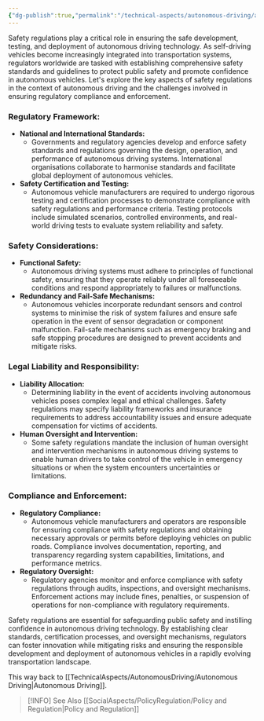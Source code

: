 ```yaml
---
{"dg-publish":true,"permalink":"/technical-aspects/autonomous-driving/autonomous-driving-branches/safety-regulations/"}
---
```


Safety regulations play a critical role in ensuring the safe development, testing, and deployment of autonomous driving technology. As self-driving vehicles become increasingly integrated into transportation systems, regulators worldwide are tasked with establishing comprehensive safety standards and guidelines to protect public safety and promote confidence in autonomous vehicles. Let's explore the key aspects of safety regulations in the context of autonomous driving and the challenges involved in ensuring regulatory compliance and enforcement.

### Regulatory Framework:

- **National and International Standards:**
    - Governments and regulatory agencies develop and enforce safety standards and regulations governing the design, operation, and performance of autonomous driving systems. International organisations collaborate to harmonise standards and facilitate global deployment of autonomous vehicles.
- **Safety Certification and Testing:**
    - Autonomous vehicle manufacturers are required to undergo rigorous testing and certification processes to demonstrate compliance with safety regulations and performance criteria. Testing protocols include simulated scenarios, controlled environments, and real-world driving tests to evaluate system reliability and safety.

### Safety Considerations:

- **Functional Safety:**
    - Autonomous driving systems must adhere to principles of functional safety, ensuring that they operate reliably under all foreseeable conditions and respond appropriately to failures or malfunctions. 
- **Redundancy and Fail-Safe Mechanisms:**
    - Autonomous vehicles incorporate redundant sensors and control systems to minimise the risk of system failures and ensure safe operation in the event of sensor degradation or component malfunction. Fail-safe mechanisms such as emergency braking and safe stopping procedures are designed to prevent accidents and mitigate risks.

### Legal Liability and Responsibility:

- **Liability Allocation:**
    - Determining liability in the event of accidents involving autonomous vehicles poses complex legal and ethical challenges. Safety regulations may specify liability frameworks and insurance requirements to address accountability issues and ensure adequate compensation for victims of accidents.
- **Human Oversight and Intervention:**
    - Some safety regulations mandate the inclusion of human oversight and intervention mechanisms in autonomous driving systems to enable human drivers to take control of the vehicle in emergency situations or when the system encounters uncertainties or limitations.

### Compliance and Enforcement:

- **Regulatory Compliance:**
    - Autonomous vehicle manufacturers and operators are responsible for ensuring compliance with safety regulations and obtaining necessary approvals or permits before deploying vehicles on public roads. Compliance involves documentation, reporting, and transparency regarding system capabilities, limitations, and performance metrics.
- **Regulatory Oversight:**
    - Regulatory agencies monitor and enforce compliance with safety regulations through audits, inspections, and oversight mechanisms. Enforcement actions may include fines, penalties, or suspension of operations for non-compliance with regulatory requirements.

Safety regulations are essential for safeguarding public safety and instilling confidence in autonomous driving technology. By establishing clear standards, certification processes, and oversight mechanisms, regulators can foster innovation while mitigating risks and ensuring the responsible development and deployment of autonomous vehicles in a rapidly evolving transportation landscape.

This way back to [[TechnicalAspects/AutonomousDriving/Autonomous Driving\|Autonomous Driving]].

>[!INFO] See Also 
[[SocialAspects/PolicyRegulation/Policy and Regulation\|Policy and Regulation]]

